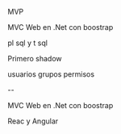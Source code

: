 
MVP

MVC Web en .Net con boostrap

pl sql y t sql

Primero shadow

usuarios grupos permisos

--

MVC Web en .Net con boostrap

Reac y Angular

